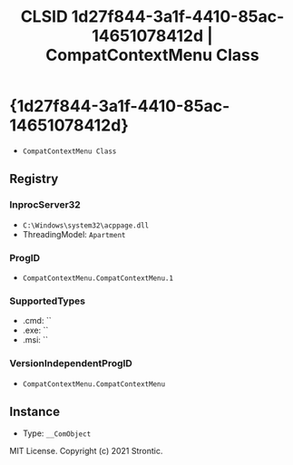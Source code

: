 ﻿---
title: "CLSID 1d27f844-3a1f-4410-85ac-14651078412d | CompatContextMenu Class"
excerpt: What is COM-Object CLSID 1d27f844-3a1f-4410-85ac-14651078412d?
---

# {1d27f844-3a1f-4410-85ac-14651078412d}

* `CompatContextMenu Class`

## Registry


### InprocServer32

* `C:\Windows\system32\acppage.dll`
* ThreadingModel: `Apartment`

### ProgID

* `CompatContextMenu.CompatContextMenu.1`

### SupportedTypes

* .cmd: ``
* .exe: ``
* .msi: ``

### VersionIndependentProgID

* `CompatContextMenu.CompatContextMenu`

## Instance

* Type: `__ComObject`

MIT License. Copyright (c) 2021 Strontic.


